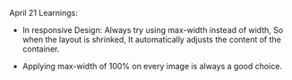 April 21 Learnings: 
- In responsive Design: Always try using max-width instead of width, So when the layout is shrinked, It automatically adjusts the content of the container.

- Applying max-width of 100% on every image is always a good choice.